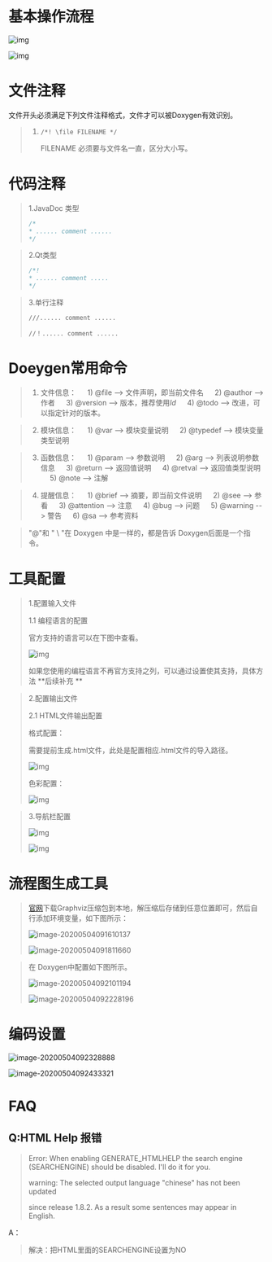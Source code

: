 # 基本操作流程

![img](https://upload-images.jianshu.io/upload_images/14066340-4038702178a12cdf.png)

![img](https://upload-images.jianshu.io/upload_images/14066340-fcf30526e9d259c2.png)

# 文件注释

文件开头必须满足下列文件注释格式，文件才可以被Doxygen有效识别。

> 1. `/*! \file FILENAME */`
>
>    FILENAME 必须要与文件名一直，区分大小写。

# 代码注释

> 1.JavaDoc 类型
>
> ```c
> /*
> *	...... comment ......
> */
> ```
>
> 

> 2.Qt类型
>
> ```c
> /*!
> *	...... comment .....
> */
> ```

> 3.单行注释
>
> ```///...... comment ......```
>
> ```//！...... comment ...... ```

# Doeygen常用命令

> 1. 文件信息：
>    　 1) @file    --> 文件声明，即当前文件名
>       　 2) @author --> 作者
>       　 3) @version --> 版本，推荐使用$Id$
>       　 4) @todo   --> 改进，可以指定针对的版本。

> 2. 模块信息：
>    　 1) @var    --> 模块变量说明
>       　 2) @typedef --> 模块变量类型说明

> 3. 函数信息：
>    　 1) @param --> 参数说明
>       　 2) @arg    --> 列表说明参数信息
>       　 3) @return  --> 返回值说明
>       　 4) @retval  --> 返回值类型说明
>       　 5) @note   --> 注解

>4. 提醒信息：
>　      1) @brief          --> 摘要，即当前文件说明
>　 2) @see             --> 参看
>　 3) @attention  --> 注意
>　 4) @bug            --> 问题
>　 5) @warning    --> 警告
>　 6) @sa               --> 参考资料
>
>

> "@"和 " \ "在 Doxygen 中是一样的，都是告诉 Doxygen后面是一个指令。

# 工具配置

> 1.配置输入文件
>
> 1.1 编程语言的配置
>
> 官方支持的语言可以在下图中查看。
>
> ![img](https://upload-images.jianshu.io/upload_images/14066340-32598943f0238adb.png)
>
> 如果您使用的编程语言不再官方支持之列，可以通过设置使其支持，具体方法  **后续补充 **

>  2.配置输出文件
>
>  2.1 HTML文件输出配置
>
>  格式配置：
>
>  需要提前生成.html文件，此处是配置相应.html文件的导入路径。
>
>  ![img](https://upload-images.jianshu.io/upload_images/14066340-c1e223b1d7811358.png)
>
>  色彩配置：
>
>  ![img](https://upload-images.jianshu.io/upload_images/14066340-2674a4fb2b045813.png)

> 3.导航栏配置
>
> ![img](https://upload-images.jianshu.io/upload_images/14066340-cb0c5125fa6bc66c.png)
>
> ![img](https://upload-images.jianshu.io/upload_images/14066340-746735e1cbac4391.png)

# 流程图生成工具

> [官网](https://graphviz.gitlab.io/)下载Graphviz压缩包到本地，解压缩后存储到任意位置即可，然后自行添加环境变量，如下图所示：
>
> ![image-20200504091610137](C:\Users\zheng\AppData\Roaming\Typora\typora-user-images\image-20200504091610137.png)
>
> ![image-20200504091811660](C:\Users\zheng\AppData\Roaming\Typora\typora-user-images\image-20200504091811660.png)

> 在 Doxygen中配置如下图所示。
>
> ![image-20200504092101194](C:\Users\zheng\AppData\Roaming\Typora\typora-user-images\image-20200504092101194.png)
>
> ![image-20200504092228196](C:\Users\zheng\AppData\Roaming\Typora\typora-user-images\image-20200504092228196.png)

# 编码设置

![image-20200504092328888](C:\Users\zheng\AppData\Roaming\Typora\typora-user-images\image-20200504092328888.png)

![image-20200504092433321](C:\Users\zheng\AppData\Roaming\Typora\typora-user-images\image-20200504092433321.png)

# FAQ

## Q:HTML Help 报错

> Error: When enabling GENERATE_HTMLHELP the search engine (SEARCHENGINE) should be disabled. I'll do it for you.
>
> warning: The selected output language "chinese" has not been updated
>
> since release 1.8.2. As a result some sentences may appear in English.

A：

> 解决：把HTML里面的SEARCHENGINE设置为NO

